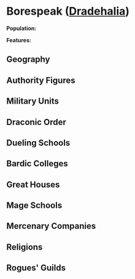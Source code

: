 # Borespeak ([Dradehalia](../Nations/Dradehalia.md))
**Population:** 

**Features:** 

## Geography

## Authority Figures

## Military Units

## Draconic Order

## Dueling Schools

## Bardic Colleges

## Great Houses

## Mage Schools

## Mercenary Companies

## Religions

## Rogues' Guilds
